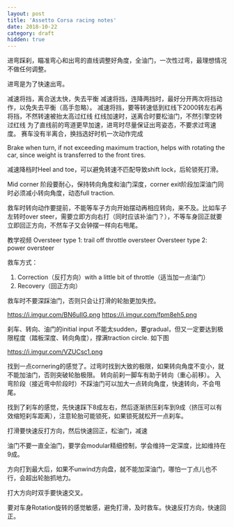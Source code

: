 ```yaml
---
layout: post
title: 'Assetto Corsa racing notes'
date: 2018-10-22
category: draft
hidden: true
---
```


进弯踩刹，瞄准弯心和出弯的直线调整好角度，全油门，一次性过弯，最理想情况不做任何调整。

进弯是为了快速出弯。

减速将挡，离合送太快，失去平衡
减速将挡，连降两挡时，最好分开两次将挡动作，以免失去平衡（高手忽略）。
减速将挡，要等转速低到红线下2000转左右再将挡，不然转速被抬太高过红线
红线加速时，送离合时要松油门，不然引擎空转过红线
为了直线前的弯道更早加速，进弯时尽量保证出弯姿态，不要求过弯速度。
赛车没有半离合，换挡选好时机一次动作完成


Brake when turn, if not exceeding maximum traction, helps with rotating the car, since weight is transferred to the front tires.

减速降档时Heel and toe，可以避免转速不匹配导致shift lock，后轮锁死打滑。

Mid corner 阶段要耐心，保持转向角度和油门深度，corner exit阶段加深油门同时必须减小转向角度，动态full traction.

救车时转向动作要提前，不能等车子方向开始摆动再相应转向，来不及。比如车子左转时over steer，需要立即方向右打（同时应该补油门？），不等车身回正就要立即回正方向，不然车子又会钟摆一样向右甩尾。

教学视频
Oversteer type 1: trail off throttle oversteer
Oversteer type 2: power oversteer

救车方式：

1. Correction（反打方向）with a little bit of throttle（适当加一点油门）
2. Recovery（回正方向）

救车时不要深踩油门，否则只会让打滑的轮胎更加失控。

https://i.imgur.com/BN6uIlG.png
https://i.imgur.com/fpm8eh5.png



刹车、转向、油门的initial input 不能太sudden，要gradual，但又一定要达到极限程度（踏板深度、转向角度），撑满traction circle.
如下图

https://i.imgur.com/VZUCsc1.png

找到一点cornering的感觉了。过弯时找到大致的极限，如果转向角度不变小，就不能加油门，否则突破轮胎极限。
转向前刹一脚车有助于转向（重心前移）。
入弯阶段（接近弯中阶段时）不踩油门可以加大一点转向角度，快速转向，不会甩尾。

找到了刹车的感觉，先快速踩下8成左右，然后逐渐挤压刹车到9成（挤压可以有效缩短刹车距离），注意轮胎可能锁死，如果锁死就松开一点刹车。

打滑要快速反打方向，然后快速回正，松油门，减速

油门不要一直全油门，要学会modular精细控制，学会维持一定深度，比如维持在9成。


方向打到最大后，如果不unwind方向盘，就不能加深油门，哪怕一丁点儿也不行，会超出轮胎抓地力。

打大方向时双手要快速交叉。

要对车身Rotation旋转的感觉敏感，避免打滑，及时救车。快速反打方向，快速回正。


